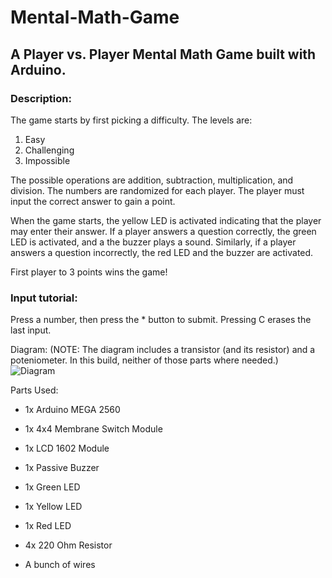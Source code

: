 # Mental-Math-Game
## A Player vs. Player Mental Math Game built with Arduino.

### Description: 

The game starts by first picking a difficulty. The levels are:
1. Easy
2. Challenging
3. Impossible

The possible operations are addition, subtraction, multiplication, and division.
The numbers are randomized for each player. The player must input the correct answer to gain a point.

When the game starts, the yellow LED is activated indicating that the player may enter their answer. 
If a player answers a question correctly, the green LED is activated, and a the buzzer plays a sound.
Similarly, if a player answers a question incorrectly, the red LED and the buzzer are activated. 

First player to 3 points wins the game! 

### Input tutorial:

Press a number, then press the * button to submit. Pressing C erases the last input.



Diagram: (NOTE: The diagram includes a transistor (and its resistor) and a poteniometer. In this build, neither of those parts where needed.)
![Diagram](https://user-images.githubusercontent.com/44332803/207449036-07c5c159-a609-4117-ab8e-ed2d2ccf770a.png)


Parts Used:

* 1x Arduino MEGA 2560

* 1x 4x4 Membrane Switch Module

* 1x LCD 1602 Module

* 1x Passive Buzzer

* 1x Green LED

* 1x Yellow LED

* 1x Red LED

* 4x 220 Ohm Resistor 

* A bunch of wires
